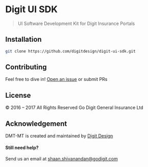 # Digit UI SDK
> UI Software Development Kit for Digit Insurance Portals

## Installation
```sh
git clone https://github.com/digitdesign/digit-ui-sdk.git
```

## Contributing
Feel free to dive in! [Open an issue](https://github.com/digitdesign/digit-ui-sdk/issues/new/) or submit PRs

## License
© 2016 – 2017 All Rights Reserved Go Digit General Insurance Ltd

## Acknowledgement
DMT-MT is created and maintained by [Digit Design](https://godigit.design/)

#### Still need help?
Send us an email at [shaan.shivanandan@godigit.com](mailto:shaan.shivanandan@godigit.com?Subject=Support%3A%20DMTMT)
